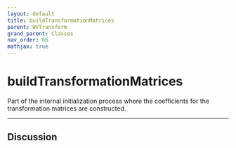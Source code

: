 ```yaml
---
layout: default
title: buildTransformationMatrices
parent: WVTransform
grand_parent: Classes
nav_order: 66
mathjax: true
---
```


#  buildTransformationMatrices

Part of the internal initialization process where the coefficients for the transformation matrices are constructed.


---

## Discussion

  
